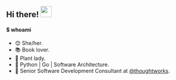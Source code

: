 <h2>Hi there! <img src="https://raw.githubusercontent.com/iampavangandhi/iampavangandhi/master/gifs/Hi.gif" width="30px"></h2>

#### $ whoami
- 😊 She/her.
- 📚 Book lover.
- 🌱 Plant lady.
- 🥰 Python | Go | Software Architecture.
- 💜 Senior Software Development Consultant at [@thoughtworks](https://github.com/thoughtworks).

